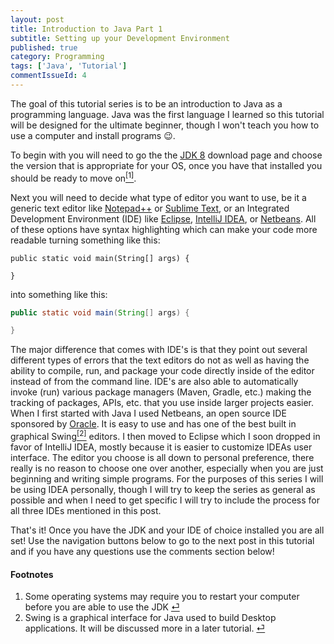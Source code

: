 ```yaml
---
layout: post
title: Introduction to Java Part 1
subtitle: Setting up your Development Environment
published: true
category: Programming
tags: ['Java', 'Tutorial']
commentIssueId: 4
---
```

The goal of this tutorial series is to be an introduction to Java as a programming language. Java was the first language I learned so this tutorial will be designed for the ultimate beginner, though I won't teach you how to use a computer and install programs :wink:.

To begin with you will need to go the the [JDK 8](http://www.oracle.com/technetwork/java/javase/downloads/jdk8-downloads-2133151.html) download page and choose the version that is appropriate for your OS, once you have that installed you should be ready to move on<a class="anchor" name="cont-1" href="#fn-1"><sup>[1]</sup></a>.

Next you will need to decide what type of editor you want to use, be it a generic text editor like [Notepad++](https://notepad-plus-plus.org/) or [Sublime Text](https://www.sublimetext.com/), or an Integrated Development Environment (IDE) like [Eclipse](https://eclipse.org/), [IntelliJ IDEA](https://www.jetbrains.com/idea/), or [Netbeans](https://netbeans.org/). All of these options have syntax highlighting which can make your code more readable turning something like this:
```
public static void main(String[] args) {

}
```
into something like this: 
``` java
public static void main(String[] args) {

}
```
The major difference that comes with IDE's is that they point out several different types of errors that the text editors do not as well as having the ability to compile, run, and package your code directly inside of the editor instead of from the command line. IDE's are also able to automatically invoke (run) various package managers (Maven, Gradle, etc.) making the tracking of packages, APIs, etc. that you use inside larger projects easier. When I first started with Java I used Netbeans, an open source IDE sponsored by [Oracle](https://www.oracle.com/index.html). It is easy to use and has one of the best built in graphical Swing<a class="anchor" name="cont-2" href="#fn-2"><sup>[2]</sup></a> editors. I then moved to Eclipse which I soon dropped in favor of IntelliJ IDEA, mostly because it is easier to customize IDEAs user interface. The editor you choose is all down to personal preference, there really is no reason to choose one over another, especially when you are just beginning and writing simple programs. For the purposes of this series I will be using IDEA personally, though I will try to keep the series as general as possible and when I need to get specific I will try to include the process for all three IDEs mentioned in this post.

That's it! Once you have the JDK and your IDE of choice installed you are all set! Use the navigation buttons below to go to the next post in this tutorial and if you have any questions use the comments section below!  
<!--<div class="series-nav clearfix">
  <a class="next-post btn btn-default" href="{% link _posts/2016-10-12-intro-to-java-2.md %}">Next</a>
</div>-->

<h4>Footnotes</h4>
<ol class="footnotes">
  <li>Some operating systems may require you to restart your computer before you are able to use the JDK <a class="anchor" name="fn-1" href="#cont-1">⏎</a></li>
  <li>Swing is a graphical interface for Java used to build Desktop applications. It will be discussed more in a later tutorial. <a class="anchor" name="fn-2" href="#cont-2">⏎</a></li>
</ol>
